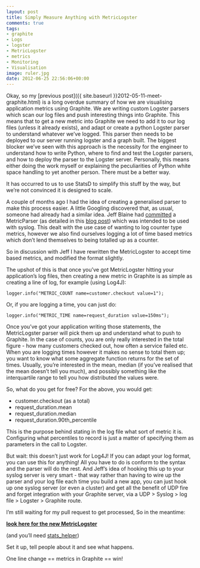 ```yaml
---
layout: post
title: Simply Measure Anything with MetricLogster
comments: true
tags:
- graphite
- Logs
- logster
- MetricLogster
- metrics
- Monitoring
- Visualisation
image: ruler.jpg
date: 2012-06-25 22:56:06+00:00
---
```


Okay, so my [previous post]({{ site.baseurl }}2012-05-11-meet-graphite.html) is a long overdue summary of how we are visualising application metrics using Graphite. We are writing custom Logster parsers which scan our log files and push interesting things into Graphite. This means that to get a new metric into Graphite we need to add it to our log files (unless it already exists), and adapt or create a python Logster parser to understand whatever we’ve logged. This parser then needs to be deployed to our server running logster and a graph built. The biggest blocker we’ve seen with this approach is the necessity for the engineer to understand how to write Python, where to find and test the Logster parsers, and how to deploy the parser to the Logster server. Personally, this means either doing the work myself or explaining the peculiarities of Python white space handling to yet another person. There must be a better way.

It has occurred to us to use StatsD to simplify this stuff by the way, but we’re not convinced it is designed to scale.

A couple of months ago I had the idea of creating a generalised parser to make this process easier. A little Googling discovered that, as usual, someone had already had a similar idea. Jeff Blaine had [committed](https://github.com/jblaine/logster/commit/a6a1da5a3a1ad527f3493cfe4b561893932207ec) a MetricParser (as detailed in this [blog post](http://www.kickflop.net/blog/2012/03/30/any-metric-graphing-with-graphite-and-syslog/)) which was intended to be used with syslog. This dealt with the use case of wanting to log counter type metrics, however we also find ourselves logging a lot of time based metrics which don’t lend themselves to being totalled up as a counter.

So in discussion with Jeff I have rewritten the MetricLogster to accept time based metrics, and modified the format slightly.

The upshot of this is that once you’ve got MetricLogster hitting your application’s log files, then creating a new metric in Graphite is as simple as creating a line of log, for example (using Log4J):


    logger.info("METRIC_COUNT name=customer.checkout value=1");


Or, if you are logging a time, you can just do:


    logger.info("METRIC_TIME name=request_duration value=150ms");


Once you’ve got your application writing those statements, the MetricLogster parser will pick them up and understand what to push to Graphite. In the case of counts, you are only really interested in the total figure - how many customers checked out, how often a service failed etc. When you are logging times however it makes no sense to total them up; you want to know what some aggregate function returns for the set of times. Usually, you’re interested in the mean, median (if you’ve realised that the mean doesn’t tell you much), and possibly something like the interquartile range to tell you how distributed the values were.

So, what do you get for free? For the above, you would get:

* customer.checkout (as a total)
* request_duration.mean
* request_duration.median
* request_duration.90th_percentile

This is the purpose behind stating in the log file what sort of metric it is. Configuring what percentiles to record is just a matter of specifying them as parameters in the call to Logster.

But wait: this doesn’t just work for Log4J! If you can adapt your log format, you can use this for anything! All you have to do is conform to the syntax and the parser will do the rest. And Jeff’s idea of hooking this up to your syslog server is very smart - that way rather than having to wire up the parser and your log file each time you build a new app, you can just hook up one syslog server (or even a cluster) and get all the benefit of UDP fire and forget integration with your Graphite server, via a UDP > Syslog > log file > Logster > Graphite route.

I’m still waiting for my pull request to get processed, So in the meantime:

**[look here for the new MetricLogster](https://github.com/mrmanc/logster/blob/master/parsers/MetricLogster.py)**

(and you’ll need [stats_helper](https://github.com/mrmanc/logster/blob/master/parsers/stats_helper.py))

Set it up, tell people about it and see what happens.

One line change == metrics in Graphite == win!
